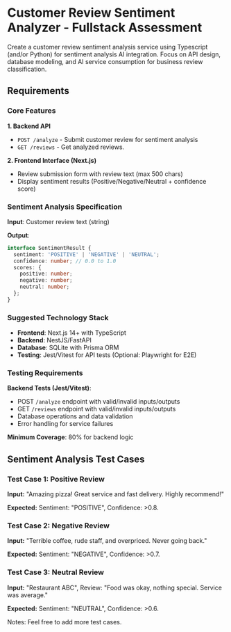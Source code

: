 # Customer Review Sentiment Analyzer - Fullstack Assessment

Create a customer review sentiment analysis service using Typescript (and/or Python) for sentiment analysis AI integration. Focus on API design, database modeling, and AI service consumption for business review classification.

## Requirements

### Core Features

**1. Backend API**
- `POST /analyze` - Submit customer review for sentiment analysis
- `GET /reviews` - Get analyzed reviews.

**2. Frontend Interface (Next.js)**
- Review submission form with review text (max 500 chars)
- Display sentiment results (Positive/Negative/Neutral + confidence score)

### Sentiment Analysis Specification

**Input**: Customer review text (string)

**Output**:
```typescript
interface SentimentResult {
  sentiment: 'POSITIVE' | 'NEGATIVE' | 'NEUTRAL';
  confidence: number; // 0.0 to 1.0
  scores: {
    positive: number;
    negative: number;
    neutral: number;
  };
}
```

### Suggested Technology Stack
- **Frontend**: Next.js 14+ with TypeScript
- **Backend**: NestJS/FastAPI
- **Database**: SQLite with Prisma ORM
- **Testing**: Jest/Vitest for API tests (Optional: Playwright for E2E)

### Testing Requirements
**Backend Tests (Jest/Vitest)**:
- POST `/analyze` endpoint with valid/invalid inputs/outputs
- GET `/reviews` endpoint with valid/invalid inputs/outputs
- Database operations and data validation
- Error handling for service failures

**Minimum Coverage**: 80% for backend logic

## Sentiment Analysis Test Cases

### Test Case 1: Positive Review

**Input:** "Amazing pizza! Great service and fast delivery. Highly recommend!"

**Expected:** Sentiment: "POSITIVE", Confidence: >0.8.

### Test Case 2: Negative Review
**Input:** "Terrible coffee, rude staff, and overpriced. Never going back."

**Expected:** Sentiment: "NEGATIVE", Confidence: >0.7.

### Test Case 3: Neutral Review

**Input:** "Restaurant ABC", Review: "Food was okay, nothing special. Service was average."

**Expected:** Sentiment: "NEUTRAL", Confidence: >0.6.


Notes: Feel free to add more test cases.

